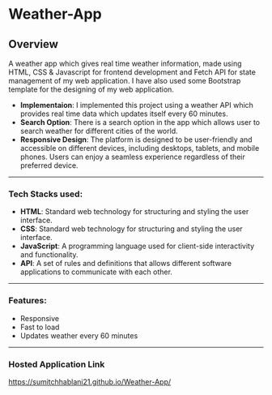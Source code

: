# Weather-App

## Overview
A weather app which gives real time weather information, made using HTML, CSS & Javascript for frontend development and Fetch API for state management of my web application. I have also used some Bootstrap template for the designing of my web application.
<br>
- **Implementaion**: I implemented this project using a weather API which provides real time data which updates itself every 60 minutes.
- **Search Option**: There is a search option in the app which allows user to search weather for different cities of the world.
- **Responsive Design**: The platform is designed to be user-friendly and accessible on different devices, including desktops, tablets, and mobile phones. Users can enjoy a seamless experience regardless of their preferred device.
___
### Tech Stacks used:
- **HTML**: Standard web technology for structuring and styling the user interface.
- **CSS**: Standard web technology for structuring and styling the user interface.
- **JavaScript**: A programming language used for client-side interactivity and functionality.
- **API**: A set of rules and definitions that allows different software applications to communicate with each other.
___
### Features:
- Responsive
- Fast to load
- Updates weather every 60 minutes
___
### Hosted Application Link
https://sumitchhablani21.github.io/Weather-App/
